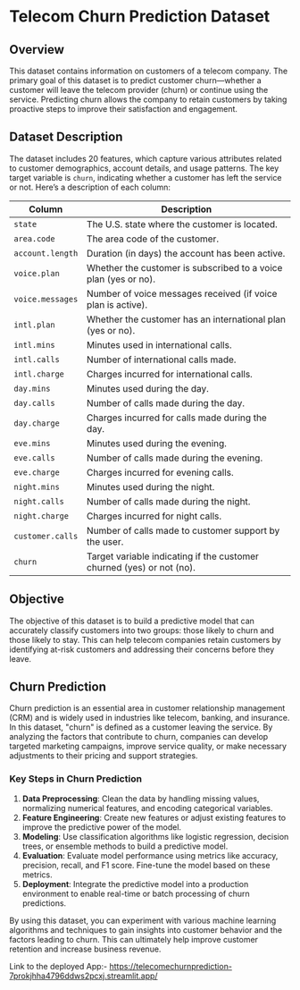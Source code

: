 # Telecom Churn Prediction Dataset

## Overview

This dataset contains information on customers of a telecom company. The primary goal of this dataset is to predict customer churn—whether a customer will leave the telecom provider (churn) or continue using the service. Predicting churn allows the company to retain customers by taking proactive steps to improve their satisfaction and engagement.

## Dataset Description

The dataset includes 20 features, which capture various attributes related to customer demographics, account details, and usage patterns. The key target variable is `churn`, indicating whether a customer has left the service or not. Here’s a description of each column:

| Column           | Description                                                                                     |
|------------------|-------------------------------------------------------------------------------------------------|
| `state`          | The U.S. state where the customer is located.                                                   |
| `area.code`      | The area code of the customer.                                                                  |
| `account.length` | Duration (in days) the account has been active.                                                 |
| `voice.plan`     | Whether the customer is subscribed to a voice plan (yes or no).                                 |
| `voice.messages` | Number of voice messages received (if voice plan is active).                                    |
| `intl.plan`      | Whether the customer has an international plan (yes or no).                                     |
| `intl.mins`      | Minutes used in international calls.                                                            |
| `intl.calls`     | Number of international calls made.                                                             |
| `intl.charge`    | Charges incurred for international calls.                                                       |
| `day.mins`       | Minutes used during the day.                                                                    |
| `day.calls`      | Number of calls made during the day.                                                            |
| `day.charge`     | Charges incurred for calls made during the day.                                                 |
| `eve.mins`       | Minutes used during the evening.                                                                |
| `eve.calls`      | Number of calls made during the evening.                                                        |
| `eve.charge`     | Charges incurred for evening calls.                                                             |
| `night.mins`     | Minutes used during the night.                                                                  |
| `night.calls`    | Number of calls made during the night.                                                          |
| `night.charge`   | Charges incurred for night calls.                                                               |
| `customer.calls` | Number of calls made to customer support by the user.                                           |
| `churn`          | Target variable indicating if the customer churned (yes) or not (no).                          |

## Objective

The objective of this dataset is to build a predictive model that can accurately classify customers into two groups: those likely to churn and those likely to stay. This can help telecom companies retain customers by identifying at-risk customers and addressing their concerns before they leave.

## Churn Prediction

Churn prediction is an essential area in customer relationship management (CRM) and is widely used in industries like telecom, banking, and insurance. In this dataset, "churn" is defined as a customer leaving the service. By analyzing the factors that contribute to churn, companies can develop targeted marketing campaigns, improve service quality, or make necessary adjustments to their pricing and support strategies.

### Key Steps in Churn Prediction

1. **Data Preprocessing**: Clean the data by handling missing values, normalizing numerical features, and encoding categorical variables.
2. **Feature Engineering**: Create new features or adjust existing features to improve the predictive power of the model.
3. **Modeling**: Use classification algorithms like logistic regression, decision trees, or ensemble methods to build a predictive model.
4. **Evaluation**: Evaluate model performance using metrics like accuracy, precision, recall, and F1 score. Fine-tune the model based on these metrics.
5. **Deployment**: Integrate the predictive model into a production environment to enable real-time or batch processing of churn predictions.

By using this dataset, you can experiment with various machine learning algorithms and techniques to gain insights into customer behavior and the factors leading to churn. This can ultimately help improve customer retention and increase business revenue.


Link to the deployed App:- https://telecomechurnprediction-7prokjhha4796ddws2pcxj.streamlit.app/
